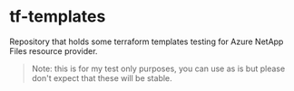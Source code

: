 # tf-templates
Repository that holds some terraform templates testing for Azure NetApp Files resource provider.

>Note: this is for my test only purposes, you can use as is but please don't expect that these will be stable.
